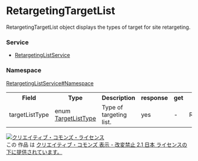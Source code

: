 # RetargetingTargetList
RetargetingTargetList object displays the types of target for site retargeting. 
### Service
+ [RetargetingListService](../../services/RetargetingListService.md)

### Namespace
[RetargetingListService#Namespace](../../services/RetargetingListService.md#namespace)

<table>
 <tr>
  <th>Field</th>
  <th>Type</th>
  <th>Description</th>
  <th>response</th>
  <th>get</th>
  <th>add</th>
  <th>set</th>
  <th>remove</th>
 </tr>
 <tr>
  <td>targetListType</td>
  <td>enum　<a href="./TargetListType.md">TargetListType</a></td>
  <td>Type of targeting list.</td>
  <td>yes</td>
  <td>-</td>
  <td>Requirement</td>
  <td>Requirement<br>NonUpdatable</td>
  <td>-</td>
 </tr>
</table>

<a rel="license" href="http://creativecommons.org/licenses/by-nd/2.1/jp/"><img alt="クリエイティブ・コモンズ・ライセンス" style="border-width:0" src="https://i.creativecommons.org/l/by-nd/2.1/jp/88x31.png" /></a><br />この 作品 は <a rel="license" href="http://creativecommons.org/licenses/by-nd/2.1/jp/">クリエイティブ・コモンズ 表示 - 改変禁止 2.1 日本 ライセンスの下に提供されています。</a>
